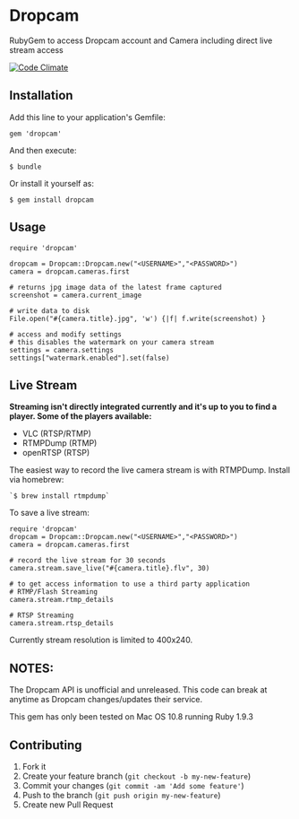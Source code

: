 # Dropcam

RubyGem to access Dropcam account and Camera including direct live stream access

[![Code Climate](https://codeclimate.com/badge.png)](https://codeclimate.com/github/nolanbrown/dropcam)


## Installation

Add this line to your application's Gemfile:

    gem 'dropcam'

And then execute:

    $ bundle

Or install it yourself as:

    $ gem install dropcam

## Usage

	require 'dropcam'
	
	dropcam = Dropcam::Dropcam.new("<USERNAME>","<PASSWORD>")
	camera = dropcam.cameras.first
	
	# returns jpg image data of the latest frame captured
	screenshot = camera.current_image
	
	# write data to disk
	File.open("#{camera.title}.jpg", 'w') {|f| f.write(screenshot) }
	
	# access and modify settings
	# this disables the watermark on your camera stream
	settings = camera.settings
	settings["watermark.enabled"].set(false)


## Live Stream

**Streaming isn't directly integrated currently and it's up to you to find a player. Some of the players available:**
	
- VLC (RTSP/RTMP)
- RTMPDump (RTMP)
- openRTSP (RTSP)

The easiest way to record the live camera stream is with RTMPDump. Install via homebrew:
	
	`$ brew install rtmpdump`

To save a live stream:

	require 'dropcam'
	dropcam = Dropcam::Dropcam.new("<USERNAME>","<PASSWORD>")
	camera = dropcam.cameras.first
	
	# record the live stream for 30 seconds
	camera.stream.save_live("#{camera.title}.flv", 30)
	
	# to get access information to use a third party application
	# RTMP/Flash Streaming
	camera.stream.rtmp_details
	
	# RTSP Streaming
	camera.stream.rtsp_details
	

Currently stream resolution is limited to 400x240.



## NOTES: ##

The Dropcam API is unofficial and unreleased. This code can break at anytime as Dropcam changes/updates their service. 

This gem has only been tested on Mac OS 10.8 running Ruby 1.9.3

## Contributing

1. Fork it
2. Create your feature branch (`git checkout -b my-new-feature`)
3. Commit your changes (`git commit -am 'Add some feature'`)
4. Push to the branch (`git push origin my-new-feature`)
5. Create new Pull Request
